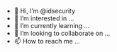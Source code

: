 - 👋 Hi, I’m @idsecurity
- 👀 I’m interested in ...
- 🌱 I’m currently learning ...
- 💞️ I’m looking to collaborate on ...
- 📫 How to reach me ...

<!---
liewebas/liewebas is a ✨ special ✨ repository because its `README.md` (this file) appears on your GitHub profile.
You can click the Preview link to take a look at your changes.
--->

